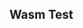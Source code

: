 ---
---

## Wasm Test

<link rel="manifest" href="/manifest.json" />
<link rel="icon" type="image/svg+xml" href="/assets/vanilla/texture/logo/logo.svg" />
<link rel="icon" type="image/png" href="/assets/vanilla/texture/logo/logo-1024x1024-color.png" />
<link rel="license" href="/pkg/LICENSE" />
<canvas id="catgirl-engine-canvas"></canvas>
<script type="text/javascript">
    if ('serviceWorker' in navigator) {
        navigator.serviceWorker.register("/service-worker.js");
    }
</script>
<script type="module">
    import init, * as engine from "./pkg/main.js";

    window.addEventListener('load', async function () {
        await init();

        console.log("WASM Loaded");
        // engine.print_version();
        // engine.print_dependencies();
    });

    /**
        * Allows retrieving engine
        * @returns {engine} Exported engine functions
        */
    export function getEngine() {
        return engine;
    }

    // Allows retrieving engine from console
    //   as window.getEngine()
    globalThis.getEngine = getEngine
</script>

